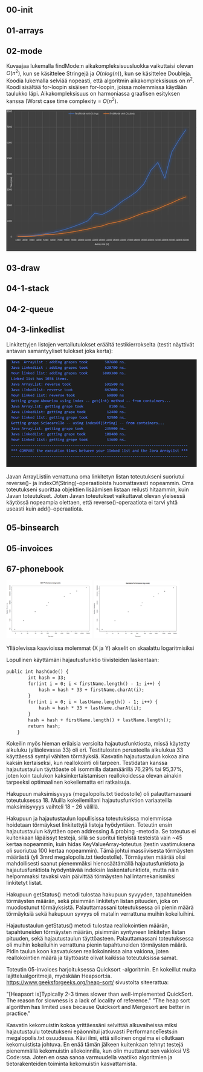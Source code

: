 
## 00-init

## 01-arrays

## 02-mode

Kuvaajaa lukemalla findMode:n aikakompleksisuusluokka vaikuttaisi olevan $O(n^{2})$, kun se käsittelee Stringejä ja $O(n log(n))$, kun se käsittelee Doubleja.
Koodia lukemalla selviää nopeasti, että algoritmin aikakompleksisuus on $n^{2}$. Koodi sisältää for-loopin sisäisen for-loopin, joissa molemmissa käydään taulukko läpi.
Aikakompleksisuus on harmoniassa graafisen esityksen kanssa (Worst case time complexity = $O(n^{2})$.

![findMode TimexSize](Tira-02-mode_analysis.PNG)

## 03-draw

## 04-1-stack

## 04-2-queue

## 04-3-linkedlist

Linkitettyjen listojen vertailutulokset eräältä testikierrokselta (testit näyttivät antavan samantyyliset tulokset joka kerta):

![findMode TimexSize](linkedlist_comparison.PNG)

Javan ArrayListiin verrattuna oma linkitetyn listan toteutukseni suoriutui reverse()- ja indexOf(String)-operaatioista huomattavasti nopeammin. Oma toteutukseni suorittaa objektien lisäämisen listaan reilusti hitaammin, kuin Javan toteutukset. Joten Javan toteutukset vaikuttavat olevan yleisessä käytössä nopeampia olettaen, että reverse()-operaatiota ei tarvi yhtä useasti kuin add()-operaatiota.

## 05-binsearch

## 05-invoices

## 67-phonebook

<img src="67-phonebook_BST_scatterplot.PNG" alt="BST" width="45%"/>
<img src="67-phonebook_Hashtable_scatterplot.PNG" alt="BST" width="45%"/>

Ylläolevissa kaavioissa molemmat (X ja Y) akselit on skaalattu logaritmisiksi


Lopullinen käyttämäni hajautusfunktio tiivisteiden laskentaan:

    public int hashCode() {
            int hash = 33;
            for(int i = 0; i < firstName.length() - 1; i++) {
                hash = hash * 33 + firstName.charAt(i);
            }
            for(int i = 0; i < lastName.length() - 1; i++) {
                hash = hash * 33 + lastName.charAt(i);
            }
            hash = hash + firstName.length() + lastName.length();
            return hash;
        }

Kokeilin myös hieman erilaisia versioita hajautusfunktiosta, missä käytetty alkuluku (ylläolevassa 33) oli eri. Testitulosten perusteella alkulukua 33 käyttäessä syntyi vähiten törmäyksiä.
Kasvatin hajautustaulun kokoa aina kaksin kertaiseksi, kun reallokointi oli tarpeen. Testidatan kanssa hajautustaulun täyttöaste oli isommilla datamäärillä 76,29% tai 95,37%, joten koin taulukon kaksinkertaistamisen reallokoidessa olevan ainakin
tarpeeksi optimaalinen kokeilematta eri ratkaisuja. 

Hakupuun maksimisyvyys (megalopolis.txt tiedostolle) oli palauttamassani toteutuksessa 18. Muilla kokeilemillani hajautusfunktion variaateilla maksimisyvyys vaihteli 18 - 26 välillä.

Hakupuun ja hajautustaulun lopullisissa toteutuksissa molemmissa hoidetaan törmäykset linkitettyjä listoja hyödyntäen. Toteutin ensin hajautustaulun käyttäen open addressing & probing -metodia. Se toteutus ei kuitenkaan läpäissyt testejä, sillä se suoritui tietyistä testeistä vain ~45 kertaa nopeammin, kuin hidas KeyValueArray-toteutus (testin vaatimuksena oli suoriutua 100 kertaa nopeammin). Tämä johtui massiivisesta törmäysten määrästä (yli 3mrd megalopolis.txt tiedostolle). Törmäysten määrää olisi mahdollisesti saanut pienemmäksi hienosäätämällä hajautusfunktiota ja hajautusfunktiota hyödyntävää indeksin laskentafunktiota, mutta näin helpommaksi tavaksi vain päivittää törmäysten hallintamekanismiksi linkitetyt listat.   

Hakupuun getStatus() metodi tulostaa hakupuun syvyyden, tapahtuneiden törmäysten määrän, sekä pisimmän linkitetyn listan pituuden, joka on muodostunut törmäyksistä. Palauttamassani toteutuksessa oli pienin määrä törmäyksiä sekä hakupuun syvyys oli matalin
verrattuna muihin kokeiluihini.

Hajautustaulun getStatus() metodi tulostaa reallokointien määrän, tapahtuneiden törmäysten määrän, pisimmän syntyneen linkitetyn listan pituuden, sekä hajautustaulun täyttöasteen. Palauttamassani toteutuksessa oli muihin kokeiluihin verrattuna pienin tapahtuneiden törmäysten määrä. Pidin taulun koon kasvatuksen reallokoinnissa aina vakiona, joten reallokointien määrä ja täyttöaste olivat kaikissa toteutuksissa samat.

Toteutin 05-invoices harjoituksessa Quicksort -algoritmin. En kokeillut muita lajittelualgoritmejä, myöskään Heapsort:ia. https://www.geeksforgeeks.org/heap-sort/ sivustolta siteerattua: 

"[Heapsort is]Typically 2-3 times slower than well-implemented QuickSort. The reason for slowness is a lack of locality of reference." 
"The heap sort algorithm has limited uses because Quicksort and Mergesort are better in practice."

Kasvatin kekomuistin kokoa yrittäessäni selvittää alkuvaiheissa miksi hajautustaulu toteutukseni epäonnitui jatkuvasti PerformanceTests:in megalopolis.txt osuudessa. Kävi ilmi, että silloinen ongelma ei ollutkaan kekomuistista johtuva. En enää tämän jälkeen kuitenkaan tehnyt testejä pienemmällä kekomuistin allokoinnilla, kun olin muuttanut sen vakioksi VS Code:ssa. Joten en osaa sanoa varmuudella vaatiiko algoritmien ja tietorakenteiden toiminta kekomuistin kasvattamista.  
